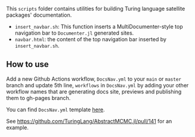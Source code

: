 This `scripts` folder contains utilities for building Turing language satellite packages' documentation. 

- `insert_navbar.sh`: This function inserts a MultiDocumenter-style top navigation bar to `Documenter.jl` generated sites.
- `navbar.html`: the content of the top navigation bar inserted by `insert_navbar.sh`.

## How to use

Add a new Github Actions workflow, `DocsNav.yml` to your `main` or `master` branch and update 5th line, `workflows` in `DocsNav.yml` by adding your other workflow names that are generating docs site, previews and publishing them to gh-pages branch.

You can find `DocsNav.yml` template [here](DocsNav.yml).

See https://github.com/TuringLang/AbstractMCMC.jl/pull/141 for an example. 
